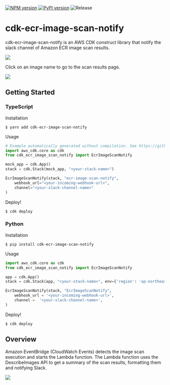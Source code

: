 [![NPM version](https://badge.fury.io/js/cdk-ecr-image-scan-notify.svg)](https://badge.fury.io/js/cdk-ecr-image-scan-notify)
[![PyPI version](https://badge.fury.io/py/cdk-ecr-image-scan-notify.svg)](https://badge.fury.io/py/cdk-ecr-image-scan-notify)
![Release](https://github.com/hayao-k/cdk-ecr-image-scan-notify/workflows/release/badge.svg)

# cdk-ecr-image-scan-notify

cdk-ecr-image-scan-notify is an AWS CDK construct library that notify the slack channel of Amazon ECR image scan results.

![](https://github.com/hayao-k/ecr-image-scan-findings-to-slack/raw/master/docs/images/slack-notification.png)

Click on an image name to go to the scan results page.

![](https://github.com/hayao-k/ecr-image-scan-findings-to-slack/raw/master/docs/images/scan-result.png)

## Getting Started

### TypeScript

Installation

```
$ yarn add cdk-ecr-image-scan-notify
```

Usage

```python
# Example automatically generated without compilation. See https://github.com/aws/jsii/issues/826
import aws_cdk.core as cdk
from cdk_ecr_image_scan_notify import EcrImageScanNotify

mock_app = cdk.App()
stack = cdk.Stack(mock_app, "<your-stack-name>")

EcrImageScanNotify(stack, "ecr-image-scan-notify",
    webhook_url="<your-incoming-webhook-url>",
    channel="<your-slack-channel-name>"
)
```

Deploy!

```
$ cdk deploy
```

### Python

Installation

```
$ pip install cdk-ecr-image-scan-notify
```

Usage

```py
import aws_cdk.core as cdk
from cdk_ecr_image_scan_notify import EcrImageScanNotify

app = cdk.App()
stack = cdk.Stack(app, "<your-stack-name>", env={'region': 'ap-northeast-1'})

EcrImageScanNotify(stack, "EcrImageScanNotify",
    webhook_url = '<your-incoming-webhook-url>',
    channel =  '<your-slack-channel-name>',
)
```

Deploy!

```
$ cdk deploy
```

## Overview

Amazon EventBridge (CloudWatch Events) detects the image scan execution and starts the Lambda function.
The Lambda function uses the DescribeImages API to get a summary of the scan results, formatting them and notifying Slack.

![](https://github.com/hayao-k/ecr-image-scan-findings-to-slack/raw/master/docs/images/architecture.png)

